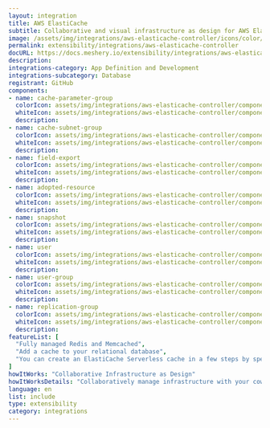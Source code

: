 ```yaml
---
layout: integration
title: AWS ElastiCache
subtitle: Collaborative and visual infrastructure as design for AWS ElastiCache
image: /assets/img/integrations/aws-elasticache-controller/icons/color/aws-elasticache-controller-color.svg
permalink: extensibility/integrations/aws-elasticache-controller
docURL: https://docs.meshery.io/extensibility/integrations/aws-elasticache-controller
description: 
integrations-category: App Definition and Development
integrations-subcategory: Database
registrant: GitHub
components: 
- name: cache-parameter-group
  colorIcon: assets/img/integrations/aws-elasticache-controller/components/cache-parameter-group/icons/color/cache-parameter-group-color.svg
  whiteIcon: assets/img/integrations/aws-elasticache-controller/components/cache-parameter-group/icons/white/cache-parameter-group-white.svg
  description: 
- name: cache-subnet-group
  colorIcon: assets/img/integrations/aws-elasticache-controller/components/cache-subnet-group/icons/color/cache-subnet-group-color.svg
  whiteIcon: assets/img/integrations/aws-elasticache-controller/components/cache-subnet-group/icons/white/cache-subnet-group-white.svg
  description: 
- name: field-export
  colorIcon: assets/img/integrations/aws-elasticache-controller/components/field-export/icons/color/field-export-color.svg
  whiteIcon: assets/img/integrations/aws-elasticache-controller/components/field-export/icons/white/field-export-white.svg
  description: 
- name: adopted-resource
  colorIcon: assets/img/integrations/aws-elasticache-controller/components/adopted-resource/icons/color/adopted-resource-color.svg
  whiteIcon: assets/img/integrations/aws-elasticache-controller/components/adopted-resource/icons/white/adopted-resource-white.svg
  description: 
- name: snapshot
  colorIcon: assets/img/integrations/aws-elasticache-controller/components/snapshot/icons/color/snapshot-color.svg
  whiteIcon: assets/img/integrations/aws-elasticache-controller/components/snapshot/icons/white/snapshot-white.svg
  description: 
- name: user
  colorIcon: assets/img/integrations/aws-elasticache-controller/components/user/icons/color/user-color.svg
  whiteIcon: assets/img/integrations/aws-elasticache-controller/components/user/icons/white/user-white.svg
  description: 
- name: user-group
  colorIcon: assets/img/integrations/aws-elasticache-controller/components/user-group/icons/color/user-group-color.svg
  whiteIcon: assets/img/integrations/aws-elasticache-controller/components/user-group/icons/white/user-group-white.svg
  description: 
- name: replication-group
  colorIcon: assets/img/integrations/aws-elasticache-controller/components/replication-group/icons/color/replication-group-color.svg
  whiteIcon: assets/img/integrations/aws-elasticache-controller/components/replication-group/icons/white/replication-group-white.svg
  description: 
featureList: [
  "Fully managed Redis and Memcached",
  "Add a cache to your relational database",
  "You can create an ElastiCache Serverless cache in a few steps by specifying a cache name in Meshery"
]
howItWorks: "Collaborative Infrastructure as Design"
howItWorksDetails: "Collaboratively manage infrastructure with your coworkers synchronously sharing the same designs."
language: en
list: include
type: extensibility
category: integrations
---
```

